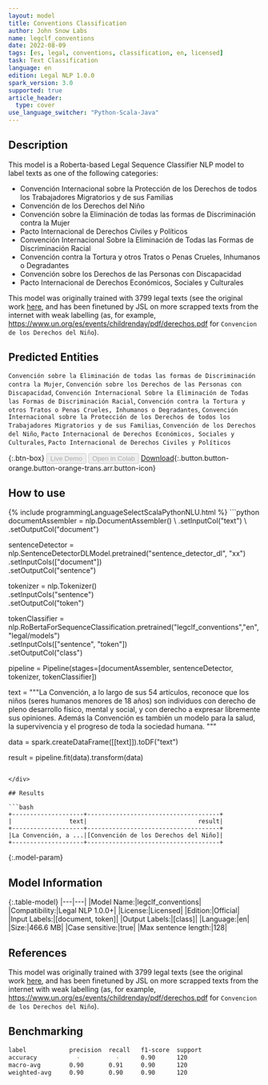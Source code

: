 ```yaml
---
layout: model
title: Conventions Classification
author: John Snow Labs
name: legclf_conventions
date: 2022-08-09
tags: [es, legal, conventions, classification, en, licensed]
task: Text Classification
language: en
edition: Legal NLP 1.0.0
spark_version: 3.0
supported: true
article_header:
  type: cover
use_language_switcher: "Python-Scala-Java"
---
```


## Description

This model is a Roberta-based Legal Sequence Classifier NLP model to label texts as one of the following categories:

- Convención Internacional sobre la Protección de los Derechos de todos los Trabajadores Migratorios y de sus Familias
- Convención de los Derechos del Niño
- Convención sobre la Eliminación de todas las formas de Discriminación contra la Mujer
- Pacto Internacional de Derechos Civiles y Políticos
- Convención Internacional Sobre la Eliminación de Todas las Formas de Discriminación Racial
- Convención contra la Tortura y otros Tratos o Penas Crueles, Inhumanos o Degradantes
- Convención sobre los Derechos de las Personas con Discapacidad
- Pacto Internacional de Derechos Económicos, Sociales y Culturales

This model was originally trained with 3799 legal texts (see the original work [here](https://huggingface.co/hackathon-pln-es/jurisbert-class-tratados-internacionales-sistema-universal), and has been finetuned by JSL on more scrapped texts from the internet with weak labelling (as, for example, https://www.un.org/es/events/childrenday/pdf/derechos.pdf for `Convencion de los Derechos del Niño`).

## Predicted Entities

`Convención sobre la Eliminación de todas las formas de Discriminación contra la Mujer`, `Convención sobre los Derechos de las Personas con Discapacidad`, `Convención Internacional Sobre la Eliminación de Todas las Formas de Discriminación Racial`, `Convención contra la Tortura y otros Tratos o Penas Crueles, Inhumanos o Degradantes`, `Convención Internacional sobre la Protección de los Derechos de todos los Trabajadores Migratorios y de sus Familias`, `Convención de los Derechos del Niño`, `Pacto Internacional de Derechos Económicos, Sociales y Culturales`, `Pacto Internacional de Derechos Civiles y Políticos`

{:.btn-box}
<button class="button button-orange" disabled>Live Demo</button>
<button class="button button-orange" disabled>Open in Colab</button>
[Download](https://s3.amazonaws.com/auxdata.johnsnowlabs.com/legal/models/legclf_conventions_en_1.0.0_3.2_1660056648122.zip){:.button.button-orange.button-orange-trans.arr.button-icon}

## How to use



<div class="tabs-box" markdown="1">
{% include programmingLanguageSelectScalaPythonNLU.html %}
```python
documentAssembler = nlp.DocumentAssembler() \
       .setInputCol("text") \
       .setOutputCol("document")

sentenceDetector = nlp.SentenceDetectorDLModel.pretrained("sentence_detector_dl", "xx")\
       .setInputCols(["document"])\
       .setOutputCol("sentence")

tokenizer = nlp.Tokenizer() \
    .setInputCols("sentence") \
    .setOutputCol("token")

tokenClassifier = nlp.RoBertaForSequenceClassification.pretrained("legclf_conventions","en", "legal/models") \
    .setInputCols(["sentence", "token"]) \
    .setOutputCol("class")

pipeline = Pipeline(stages=[documentAssembler, sentenceDetector, tokenizer, tokenClassifier])

text = """La Convención, a lo largo de sus 54 artículos, reconoce que los niños (seres humanos menores de 18 años) son individuos con derecho de pleno desarrollo físico, mental y social, y con derecho a expresar libremente sus opiniones. Además la Convención es también un modelo para la salud, la supervivencia y el progreso de toda la sociedad humana. """

data = spark.createDataFrame([[text]]).toDF("text")

result = pipeline.fit(data).transform(data)
```

</div>

## Results

```bash
+--------------------+-------------------------------------+
|                text|                               result|
+--------------------+-------------------------------------+
|La Convención, a ...|[Convención de los Derechos del Niño]|
+--------------------+-------------------------------------+
```

{:.model-param}
## Model Information

{:.table-model}
|---|---|
|Model Name:|legclf_conventions|
|Compatibility:|Legal NLP 1.0.0+|
|License:|Licensed|
|Edition:|Official|
|Input Labels:|[document, token]|
|Output Labels:|[class]|
|Language:|en|
|Size:|466.6 MB|
|Case sensitive:|true|
|Max sentence length:|128|

## References

This model was originally trained with 3799 legal texts (see the original work [here](https://huggingface.co/hackathon-pln-es/jurisbert-class-tratados-internacionales-sistema-universal), and has been finetuned by JSL on more scrapped texts from the internet with weak labelling (as, for example, https://www.un.org/es/events/childrenday/pdf/derechos.pdf for `Convencion de los Derechos del Niño`).

## Benchmarking

```bash
label            precision  recall   f1-score  support
accuracy           -          -      0.90      120
macro-avg        0.90       0.91     0.90      120
weighted-avg     0.90       0.90     0.90      120
```     